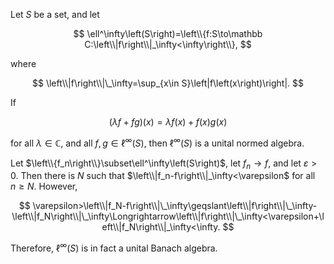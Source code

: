 Let $S$ be a set, and let

$$
\ell^\infty\left(S\right)=\left\\{f:S\to\mathbb C:\left\\|f\right\\|_\infty<\infty\right\\},
$$

where

$$
\left\\|f\right\\|\_\infty=\sup_{x\in S}\left|f\left(x\right)\right|.
$$

If

$$
\left(\lambda f+fg\right)\left(x\right)=\lambda f\left(x\right)+f\left(x\right)g\left(x\right)
$$

for all $\lambda\in\mathbb C$, and all $f,g\in\ell^\infty\left(S\right)$, then $\ell^\infty\left(S\right)$ is a unital normed algebra.

Let $\left\\{f_n\right\\}\subset\ell^\infty\left(S\right)$, let $f_n\to f$, and let $\varepsilon>0$. Then there is $N$ such that $\left\\|f_n-f\right\\|_\infty<\varepsilon$ for all $n\geqslant N$. However,

$$
\varepsilon>\left\\|f_N-f\right\\|\_\infty\geqslant\left\\|f\right\\|\_\infty-\left\\|f_N\right\\|\_\infty\Longrightarrow\left\\|f\right\\|\_\infty<\varepsilon+\left\\|f_N\right\\|_\infty<\infty.
$$

Therefore, $\ell^\infty\left(S\right)$ is in fact a unital Banach algebra.
